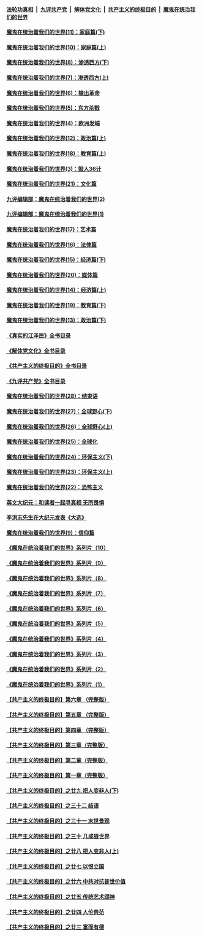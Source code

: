 ####  [法轮功真相](../../../../basic/blob/master/README.md?t=12122002) &nbsp;|&nbsp; [九评共产党](../../../../9ping.md/blob/master/README.md?t=12122002) &nbsp;|&nbsp; [解体党文化](../../../../jtdwh.md/blob/master/README.md?t=12122002)  &nbsp;|&nbsp; [共产主义的终极目的](../../../../gczydzjmd.md/blob/master/README.md?t=12122002) &nbsp;|&nbsp; [魔鬼在统治我们的世界](../../../../mgztzwmdsj.md/blob/master/README.md?t=12122002) 

#### [魔鬼在统治着我们的世界(11)：家庭篇(下)](../pages/nsc422/n10440961.md?t=12122002) 

#### [魔鬼在统治着我们的世界(10)：家庭篇(上)](../pages/nsc422/n10435448.md?t=12122002) 

#### [魔鬼在统治着我们的世界(8)：渗透西方(下)](../pages/nsc422/n10429603.md?t=12122002) 

#### [魔鬼在统治着我们的世界(7)：渗透西方(上)](../pages/nsc422/n10426013.md?t=12122002) 

#### [魔鬼在统治着我们的世界(6)：输出革命](../pages/nsc422/n10421536.md?t=12122002) 

#### [魔鬼在统治着我们的世界(5)：东方杀戮](../pages/nsc422/n10417707.md?t=12122002) 

#### [魔鬼在统治着我们的世界(4)：欧洲发端](../pages/nsc422/n10414890.md?t=12122002) 

#### [魔鬼在统治着我们的世界(12)：政治篇(上)](../pages/nsc422/n10444576.md?t=12122002) 

#### [魔鬼在统治着我们的世界(18)：教育篇(上)](../pages/nsc422/n10526970.md?t=12122002) 

#### [魔鬼在统治着我们的世界(3)：毁人36计](../pages/nsc422/n10411583.md?t=12122002) 

#### [魔鬼在统治着我们的世界(21)：文化篇](../pages/nsc422/n10597706.md?t=12122002) 

#### [九评编辑部：魔鬼在统治着我们的世界(2)](../pages/nsc422/n10410036.md?t=12122002) 

#### [九评编辑部：魔鬼在统治着我们的世界(1)](../pages/nsc422/n10406825.md?t=12122002) 

#### [魔鬼在统治着我们的世界(17)：艺术篇](../pages/nsc422/n10499093.md?t=12122002) 

#### [魔鬼在统治着我们的世界(16)：法律篇](../pages/nsc422/n10485969.md?t=12122002) 

#### [魔鬼在统治着我们的世界(15)：经济篇(下)](../pages/nsc422/n10469975.md?t=12122002) 

#### [魔鬼在统治着我们的世界(20)：媒体篇](../pages/nsc422/n10586579.md?t=12122002) 

#### [魔鬼在统治着我们的世界(14)：经济篇(上)](../pages/nsc422/n10457370.md?t=12122002) 

#### [魔鬼在统治着我们的世界(19)：教育篇(下)](../pages/nsc422/n10564808.md?t=12122002) 

#### [魔鬼在统治着我们的世界(13)：政治篇(下)](../pages/nsc422/n10448270.md?t=12122002) 

#### [《真实的江泽民》全书目录](../pages/nsc422/n13721399.md?t=12122002) 

#### [《解体党文化》全书目录](../pages/nsc422/n13721157.md?t=12122002) 

#### [《共产主义的终极目的》全书目录](../pages/nsc422/n13721048.md?t=12122002) 

#### [《九评共产党》全书目录](../pages/nsc422/n13708085.md?t=12122002) 

#### [魔鬼在统治着我们的世界(28)：结束语](../pages/nsc422/n10936246.md?t=12122002) 

#### [魔鬼在统治着我们的世界(27)：全球野心(下)](../pages/nsc422/n10928319.md?t=12122002) 

#### [魔鬼在统治着我们的世界(26)：全球野心(上)](../pages/nsc422/n10900318.md?t=12122002) 

#### [魔鬼在统治着我们的世界(25)：全球化](../pages/nsc422/n10788205.md?t=12122002) 

#### [魔鬼在统治着我们的世界(24)：环保主义(下)](../pages/nsc422/n10695307.md?t=12122002) 

#### [魔鬼在统治着我们的世界(23)：环保主义(上)](../pages/nsc422/n10688613.md?t=12122002) 

#### [魔鬼在统治着我们的世界(22)：恐怖主义](../pages/nsc422/n10614727.md?t=12122002) 

#### [英文大纪元：和读者一起寻真相 无所畏惧](../pages/nsc422/n12542027.md?t=12122002) 

#### [李洪志先生在大纪元发表《大选》](../pages/nsc422/n12534746.md?t=12122002) 

#### [魔鬼在统治着我们的世界(9)：信仰篇](../pages/nsc422/n10432159.md?t=12122002) 

#### [《魔鬼在统治着我们的世界》系列片（10）](../pages/nsc422/n12292670.md?t=12122002) 

#### [《魔鬼在统治着我们的世界》系列片（9）](../pages/nsc422/n12290859.md?t=12122002) 

#### [《魔鬼在统治着我们的世界》系列片（8）](../pages/nsc422/n12287445.md?t=12122002) 

#### [《魔鬼在统治着我们的世界》系列片（7）](../pages/nsc422/n12283425.md?t=12122002) 

#### [《魔鬼在统治着我们的世界》系列片（6）](../pages/nsc422/n12282314.md?t=12122002) 

#### [《魔鬼在统治着我们的世界》系列片（5）](../pages/nsc422/n12281419.md?t=12122002) 

#### [《魔鬼在统治着我们的世界》系列片（4）](../pages/nsc422/n12274024.md?t=12122002) 

#### [《魔鬼在统治着我们的世界》系列片（3）](../pages/nsc422/n12271322.md?t=12122002) 

#### [《魔鬼在统治着我们的世界》系列片（2）](../pages/nsc422/n12269049.md?t=12122002) 

#### [《魔鬼在统治着我们的世界》系列片（1）](../pages/nsc422/n12267575.md?t=12122002) 

#### [【共产主义的终极目的】第六章 （完整版）](../pages/nsc422/n11428913.md?t=12122002) 

#### [【共产主义的终极目的】第五章 （完整版）](../pages/nsc422/n11428912.md?t=12122002) 

#### [【共产主义的终极目的】第四章 （完整版）](../pages/nsc422/n11428907.md?t=12122002) 

#### [【共产主义的终极目的】第三章（完整版）](../pages/nsc422/n11428848.md?t=12122002) 

#### [【共产主义的终极目的】第二章（完整版）](../pages/nsc422/n11428831.md?t=12122002) 

#### [【共产主义的终极目的】第一章（完整版）](../pages/nsc422/n11417651.md?t=12122002) 

#### [【共产主义的终极目的】之廿九 把人变非人(下)](../pages/nsc422/n11344140.md?t=12122002) 

#### [【共产主义的终极目的】之三十二 结语](../pages/nsc422/n11360535.md?t=12122002) 

#### [【共产主义的终极目的】之三十一 末世景观](../pages/nsc422/n11351129.md?t=12122002) 

#### [【共产主义的终极目的】之三十 几成狼世界](../pages/nsc422/n11348280.md?t=12122002) 

#### [【共产主义的终极目的】之廿八 把人变非人(上)](../pages/nsc422/n11340492.md?t=12122002) 

#### [【共产主义的终极目的】之廿七 以恨立国](../pages/nsc422/n11336944.md?t=12122002) 

#### [【共产主义的终极目的】之廿六 中共对抗普世价值](../pages/nsc422/n11324785.md?t=12122002) 

#### [【共产主义的终极目的】之廿五 传统艺术颂神](../pages/nsc422/n11296396.md?t=12122002) 

#### [【共产主义的终极目的】之廿四 人伦典范](../pages/nsc422/n11296397.md?t=12122002) 

#### [【共产主义的终极目的】之廿三 富而有德](../pages/nsc422/n11283598.md?t=12122002) 

